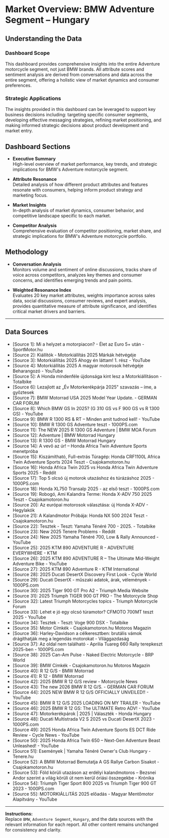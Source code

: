 # Market Overview: BMW Adventure Segment – Hungary

## Understanding the Data

### Dashboard Scope
This dashboard provides comprehensive insights into the entire Adventure motorcycle segment, not just BMW brands. All attribute scores and sentiment analysis are derived from conversations and data across the entire segment, offering a holistic view of market dynamics and consumer preferences.

### Strategic Applications
The insights provided in this dashboard can be leveraged to support key business decisions including: targeting specific consumer segments, developing effective messaging strategies, refining market positioning, and making informed strategic decisions about product development and market entry.

## Dashboard Sections

- **Executive Summary**  
  High-level overview of market performance, key trends, and strategic implications for BMW's Adventure motorcycle segment.

- **Attribute Resonance**  
  Detailed analysis of how different product attributes and features resonate with consumers, helping inform product strategy and marketing focus.

- **Market Insights**  
  In-depth analysis of market dynamics, consumer behavior, and competitive landscape specific to each market.

- **Competitor Analysis**  
  Comprehensive evaluation of competitor positioning, market share, and strategic implications for BMW's Adventure motorcycle portfolio.

## Methodology

- **Conversation Analysis**  
  Monitors volume and sentiment of online discussions, tracks share of voice across competitors, analyzes key themes and consumer concerns, and identifies emerging trends and pain points.

- **Weighted Resonance Index**  
  Evaluates 20 key market attributes, weights importance across sales data, social discussions, consumer reviews, and expert analysis, provides quantitative measure of attribute significance, and identifies critical market drivers and barriers.

---

## Data Sources

- [Source 1]: Mi a helyzet a motorpiacon? - Élet az Euro 5+ után - SportMotor.hu
- [Source 2]: Kiállítók - Motorkiállítás 2025 Márkák hétvégéje
- [Source 3]: Motorkiállítás 2025 Ahogy én láttam! 1. rész - YouTube
- [Source 4]: Motorkiállítás 2025 A magyar motorosok hétvégéje Beharangozó - YouTube
- [Source 5]: A Honda mindenféle újdonsága kint lesz a Motorkiállításon - Totalbike
- [Source 6]: Lezajlott az „Év Motorkerékpárja 2025" szavazás – íme, a győztesek
- [Source 7]: BMW Motorrad USA 2025 Model Year Update. - GERMAN CAR FORUM
- [Source 8]: Which BMW GS In 2025? (G 310 GS vs F 900 GS vs R 1300 GS) - YouTube
- [Source 9]: BMW R 1300 RS & RT – Minden amit tudnod kell! - YouTube
- [Source 10]: BMW R 1300 GS Adventure teszt - 1000PS.com
- [Source 11]: The NEW 2025 R 1300 GS Adventure | BMW MOA Forum
- [Source 12]: Adventure | BMW Motorrad Hungary
- [Source 13]: R 1300 GS - BMW Motorrad Hungary
- [Source 14]: A vevő az úr! – Honda Africa Twin Adventure Sports menetpróba
- [Source 15]: Kiszámítható, Full-extrás Túragép: Honda CRF1100L Africa Twin Adventure Sports 2024 Teszt - Csajokamotoron.hu
- [Source 16]: Honda Africa Twin 2025 vs Honda Africa Twin Adventure Sports 2025 - Reddit
- [Source 17]: Top 5 olcsó új motorok utazáshoz és túrázáshoz 2025 - 1000PS.com
- [Source 18]: Honda XL750 Transalp 2025 - az első teszt - 1000PS.com
- [Source 19]: Robogó, Ami Kalandra Terme: Honda X-ADV 750 2025 Teszt - Csajokamotoron.hu
- [Source 20]: Az európai motorosok választása: új Honda X-ADV - Hegylakók
- [Source 21]: A Kalandmotor Próbája: Honda NX 500 2024 Teszt - Csajokamotoron.hu
- [Source 22]: Tesztek - Teszt: Yamaha Ténéré 700 - 2025. - Totalbike
- [Source 23]: New 2025 Tenere Problems - Reddit
- [Source 24]: New 2025 Yamaha Ténéré 700, Low & Rally Announced - YouTube
- [Source 25]: 2025 KTM 890 ADVENTURE R - ADVENTURE EVERYWHERE - KTM
- [Source 26]: 2025 KTM 890 ADVENTURE R – The Ultimate Mid-Weight Adventure Bike - YouTube
- [Source 27]: 2025 KTM 890 Adventure R - KTM International
- [Source 28]: 2025 Ducati DesertX Discovery First Look - Cycle World
- [Source 29]: Ducati DesertX - műszaki adatok, árak, vélemények - 1000PS.com
- [Source 30]: 2025 Tiger 900 GT Pro A2 - Triumph Media Website
- [Source 31]: 2025 Triumph TIGER 900 GT PRO - The Motorcycle Shop
- [Source 32]: Latest Triumph Motorcycles topics - Triumph Motorcycle Forum
- [Source 33]: Lehet e jó egy olcsó túramotor? CFMOTO 700MT teszt 2025 - YouTube
- [Source 34]: Tesztek - Teszt: Voge 900 DSX - Totalbike
- [Source 35]: Motor Címkék - Csajokamotoron.hu Motoros Magazin
- [Source 36]: Harley-Davidson a célkeresztben: brutális vámok drágíthatják meg a legendás motorokat - Világgazdaság
- [Source 37]: Az oldal nem található - Aprilia Tuareg 660 Rally terepkeszt 2025-ben - 1000PS.com
- [Source 38]: 2025 Can-Am Pulse - Naked Electric Motorcycle - BRP World
- [Source 39]: BMW Címkék - Csajokamotoron.hu Motoros Magazin
- [Source 40]: R 12 G/S - BMW Motorrad
- [Source 41]: R 12 - BMW Motorrad
- [Source 42]: 2025 BMW R 12 G/S review - Motorcycle News
- [Source 43]: The new 2026 BMW R 12 G/S. - GERMAN CAR FORUM
- [Source 44]: 2025 NEW BMW R 12 G/S OFFICIALLY UNVEILED!! - YouTube
- [Source 45]: BMW R 12 G/S 2025 LOADING ON MY TRAILER - YouTube
- [Source 46]: 2025 BMW R 12 GS: The ULTIMATE Retro ADV! - YouTube
- [Source 47]: Motorkerékpárok | 2025 | Választék - Honda Hungary
- [Source 48]: Ducati Multistrada V2 S 2025 vs Ducati DesertX 2023 - 1000PS.com
- [Source 49]: 2025 Honda Africa Twin Adventure Sports ES DCT Ride Review - Cycle News - YouTube
- [Source 50]: 2025 Honda Africa Twin 650 – Next-Gen Adventure Beast Unleashed! - YouTube
- [Source 51]: Események | Yamaha Ténéré Owner's Club Hungary - Tenere.hu
- [Source 52]: A BMW Motorrad Bemutatja A GS Rallye Carbon Sisakot - Csajokamotoron.hu
- [Source 53]: Föld körüli utazáson az erdélyi kalandmotoros – Bezsnei Andor szerint a világ körüli út nem kerül óriási összegekbe - Krónika
- [Source 54]: Triumph Tiger Sport 800 2025 vs Triumph Tiger 900 GT 2023 - 1000PS.com
- [Source 55]: MOTORKIÁLLíTÁS 2025 előadás - Magyar Mentőmotor Alapítvány - YouTube

---

**Instructions:**  
Replace `BMW`, `Adventure Segment`, `Hungary`, and the data sources with the relevant information for each report. All other content remains unchanged for consistency and clarity.